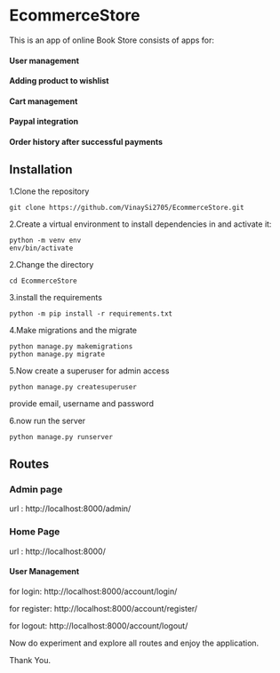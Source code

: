 # EcommerceStore

This is an app of online Book Store consists of apps for:

#### User management
#### Adding product to wishlist
#### Cart management  
#### Paypal integration 
#### Order history after successful payments

## Installation

1.Clone the repository
```
git clone https://github.com/VinaySi2705/EcommerceStore.git
```
2.Create a virtual environment to install dependencies in and activate it:

```
python -m venv env
env/bin/activate
```
2.Change the directory
```
cd EcommerceStore
```
3.install the requirements
```
python -m pip install -r requirements.txt
```
4.Make migrations and the migrate
 ```
 python manage.py makemigrations
 python manage.py migrate
 ```
 5.Now create a superuser for admin access
 ```
 python manage.py createsuperuser
 ```
 provide email, username and password 
 
 6.now run the server
 ```
 python manage.py runserver
 ```
 ## Routes
 ### Admin page
 url : http://localhost:8000/admin/
 ### Home Page 
 url : http://localhost:8000/
 #### User Management
 for login: http://localhost:8000/account/login/
 
 for register: http://localhost:8000/account/register/
 
 for logout: http://localhost:8000/account/logout/
 
 Now do experiment and explore all routes and enjoy the application.
 
 Thank You.

